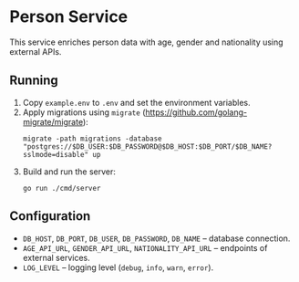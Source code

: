 # Person Service

This service enriches person data with age, gender and nationality using external APIs.

## Running

1. Copy `example.env` to `.env` and set the environment variables.
2. Apply migrations using `migrate` (https://github.com/golang-migrate/migrate):
   ```
   migrate -path migrations -database "postgres://$DB_USER:$DB_PASSWORD@$DB_HOST:$DB_PORT/$DB_NAME?sslmode=disable" up
   ```
3. Build and run the server:
   ```
   go run ./cmd/server
   ```

## Configuration

- `DB_HOST`, `DB_PORT`, `DB_USER`, `DB_PASSWORD`, `DB_NAME` – database connection.
- `AGE_API_URL`, `GENDER_API_URL`, `NATIONALITY_API_URL` – endpoints of external services.
- `LOG_LEVEL` – logging level (`debug`, `info`, `warn`, `error`).
